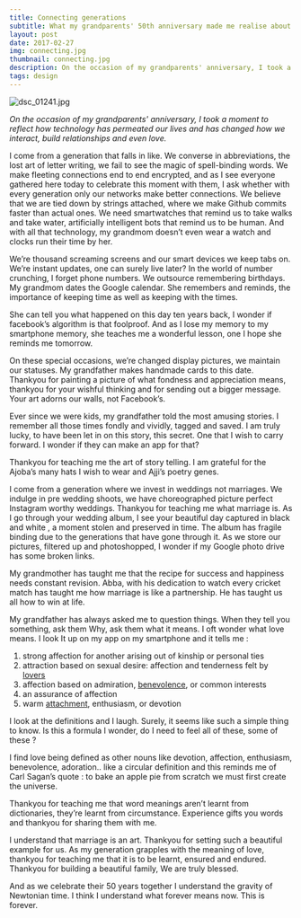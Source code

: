 ```yaml
---
title: Connecting generations
subtitle: What my grandparents' 50th anniversary made me realise about technology
layout: post
date: 2017-02-27
img: connecting.jpg
thumbnail: connecting.jpg
description: On the occasion of my grandparents' anniversary, I took a moment to reflect how technology has permeated our lives and has changed how we interact, build relationships and even love.
tags: design
---
```

![dsc_01241.jpg](img/design/grandparents.jpg) 

_On the occasion of my grandparents' anniversary, I took a moment to reflect how technology has permeated our lives and has changed how we interact, build relationships and even love._

I come from a generation that falls in like. We converse in abbreviations, the lost art of letter writing, we fail to see the magic of spell-binding words. We make fleeting connections end to end encrypted, and as I see everyone gathered here today to celebrate this moment with them, I ask whether with every generation only our networks make better connections. We believe that we are tied down by strings attached, where we make Github commits faster than actual ones. We need smartwatches that remind us to take walks and take water, artificially intelligent bots that remind us to be human. And with all that technology, my grandmom doesn’t even wear a watch and clocks run their time by her.

We’re thousand screaming screens and our smart devices we keep tabs on. We’re instant updates, one can surely live later? In the world of number crunching, I forget phone numbers. We outsource remembering birthdays. My grandmom dates the Google calendar. She remembers and reminds, the importance of keeping time as well as keeping with the times.

She can tell you what happened on this day ten years back, I wonder if facebook’s algorithm is that foolproof. And as I lose my memory to my smartphone memory, she teaches me a wonderful lesson, one I hope she reminds me tomorrow.

On these special occasions, we’re changed display pictures, we maintain our statuses. My grandfather makes handmade cards to this date. Thankyou for painting a picture of what fondness and appreciation means, thankyou for your wishful thinking and for sending out a bigger message. Your art adorns our walls, not Facebook’s.

Ever since we were kids, my grandfather told the most amusing stories. I remember all those times fondly and vividly, tagged and saved. I am truly lucky, to have been let in on this story, this secret. One that I wish to carry forward. I wonder if they can make an app for that?

Thankyou for teaching me the art of story telling. I am grateful for the Ajoba’s many hats I wish to wear and Ajji’s poetry genes.

I come from a generation where we invest in weddings not marriages. We indulge in pre wedding shoots, we have choreographed picture perfect Instagram worthy weddings. Thankyou for teaching me what marriage is. As I go through your wedding album, I see your beautiful day captured in black and white , a moment stolen and preserved in time. The album has fragile binding due to the generations that have gone through it. As we store our pictures, filtered up and photoshopped, I wonder if my Google photo drive has some broken links.

My grandmother has taught me that the recipe for success and happiness needs constant revision. Abba, with his dedication to watch every cricket match has taught me how marriage is like a partnership. He has taught us all how to win at life.

My grandfather has always asked me to question things. When they tell you something, ask them Why, ask them what it means. I oft wonder what love means. I look It up on my app on my smartphone and it tells me :
1. strong affection for another arising out of kinship or personal ties <maternal love for a child>  
2.  attraction based on sexual desire: affection and tenderness felt by [lovers](http://www.merriam-webster.com/dictionary/lovers)  
3. affection based on admiration, [benevolence](http://www.merriam-webster.com/dictionary/benevolence), or common interests <love for his old schoolmates>  
4. an assurance of affection <give her my love>  
5. warm [attachment](http://www.merriam-webster.com/dictionary/attachment), enthusiasm, or devotion <love of the sea>

I look at the definitions and I laugh. Surely, it seems like such a simple thing to know. Is this a formula I wonder, do I need to feel all of these, some of these ?

I find love being defined as other nouns like devotion, affection, enthusiasm, benevolence, adoration.. like a circular definition and this reminds me of Carl Sagan’s quote : to bake an apple pie from scratch we must first create the universe.

Thankyou for teaching me that word meanings aren’t learnt from dictionaries, they’re learnt from circumstance. Experience gifts you words and thankyou for sharing them with me.

I understand that marriage is an art. Thankyou for setting such a beautiful example for us. As my generation grapples with the meaning of love, thankyou for teaching me that it is to be learnt, ensured and endured. Thankyou for building a beautiful family, We are truly blessed.

And as we celebrate their 50 years together I understand the gravity of Newtonian time. 
I think I understand what forever means now. This is forever.